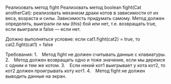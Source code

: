 Реализовать метод fight
Реализовать метод boolean fight(Cat anotherCat):
реализовать механизм драки котов в зависимости от их веса, возраста и силы.
Зависимость придумать самому.
Метод должен определять, выиграли ли мы (this) бой или нет, т.е. возвращать true, если выиграли и false — если нет.

Должно выполняться условие:
если cat1.fight(cat2) = true,
то cat2.fight(cat1) = false


Требования:
1. Метод fight не должен считывать данные с клавиатуры.
2. Метод должен возвращать одно и тоже значение, если мы деремся с одним и тем же котом.
3. Если некий кот1 выигрывает у кота кот2, то кот2 должен проигрывать коту кот1.
4. Метод fight не должен выводить данные на экран.